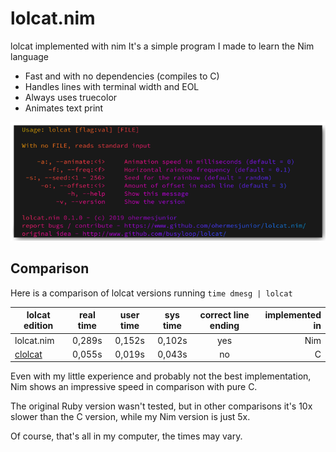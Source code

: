 # lolcat.nim
lolcat implemented with nim
It's a simple program I made to learn the Nim language

- Fast and with no dependencies (compiles to C)
- Handles lines with terminal width and EOL
- Always uses truecolor
- Animates text print

![](/lolcat.png)

## Comparison

Here is a comparison of lolcat versions running `time dmesg | lolcat`

| lolcat edition | real time | user time | sys time | correct line ending | implemented in |
| -------------- |:---------:|:---------:|:--------:|:-------------------:| --------------:|
| lolcat.nim     | 0,289s    | 0,152s    | 0,102s   | yes                 | Nim            |
| [clolcat](https://github.com/IchMageBaume/clolcat)| 0,055s    | 0,019s    | 0,043s   | no                  | C |

Even with my little experience and probably not the best implementation, Nim shows an impressive speed in comparison with pure C.

The original Ruby version wasn't tested, but in other comparisons it's 10x slower than the C version, while my Nim version is just 5x.

Of course, that's all in my computer, the times may vary.
